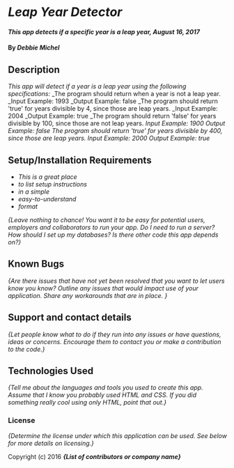# _Leap Year Detector_

#### _This app detects if a specific year is a leap year, August 16, 2017_

#### By _Debbie Michel_

## Description

_This app will detect if a year is a leap year using the following specifications:_
_The program should return when a year is not a leap year.
  _Input Example: 1993
  _Output Example: false
_The program should return 'true' for years divisible by 4, since those are leap years.
  _Input Example: 2004
  _Output Example: true
_The program should return 'false' for years divisible by 100, since those are not leap years.
  _Input Example: 1900
  Output Example: false_
_The program should return 'true' for years divisible by 400, since those are leap years.
  Input Example: 2000
  Output Example: true_

## Setup/Installation Requirements

* _This is a great place_
* _to list setup instructions_
* _in a simple_
* _easy-to-understand_
* _format_

_{Leave nothing to chance! You want it to be easy for potential users, employers and collaborators to run your app. Do I need to run a server? How should I set up my databases? Is there other code this app depends on?}_

## Known Bugs

_{Are there issues that have not yet been resolved that you want to let users know you know?  Outline any issues that would impact use of your application.  Share any workarounds that are in place. }_

## Support and contact details

_{Let people know what to do if they run into any issues or have questions, ideas or concerns.  Encourage them to contact you or make a contribution to the code.}_

## Technologies Used

_{Tell me about the languages and tools you used to create this app. Assume that I know you probably used HTML and CSS. If you did something really cool using only HTML, point that out.}_

### License

*{Determine the license under which this application can be used.  See below for more details on licensing.}*

Copyright (c) 2016 **_{List of contributors or company name}_**
